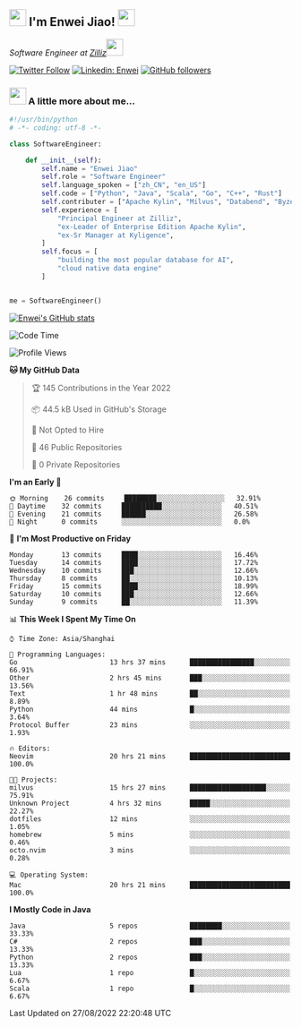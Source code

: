 <h2><img src="https://emojis.slackmojis.com/emojis/images/1531849430/4246/blob-sunglasses.gif?1531849430" width="30"/> I'm  Enwei Jiao! <img src="https://media.giphy.com/media/juBt25nT1KGys/giphy.gif" width=30> </h2>
<!-- <img align='right' src="https://media.giphy.com/media/M9gbBd9nbDrOTu1Mqx/giphy.gif" width="230"> -->
<p><em>Software Engineer at <a href="https://zilliz.com/">Zilliz</a><img src="https://media.giphy.com/media/WUlplcMpOCEmTGBtBW/giphy.gif" width="30"></em></p>

[![Twitter Follow](https://img.shields.io/twitter/follow/misteranmol?label=Follow)](https://twitter.com/intent/follow?screen_name=EnweiJiao)
[![Linkedin: Enwei](https://img.shields.io/badge/-enwei-blue?style=&logo=Linkedin&logoColor=white&link=https://www.linkedin.com/in/enwei-jiao-41192a97)](https://www.linkedin.com/in/enwei-jiao-41192a97/)
[![GitHub followers](https://img.shields.io/github/followers/jiaoew1991?label=Follow&style=social)](https://github.com/jiaoew1991)


### <img src="https://media.giphy.com/media/VgCDAzcKvsR6OM0uWg/giphy.gif" width="30"> A little more about me...  

```python
#!/usr/bin/python
# -*- coding: utf-8 -*-

class SoftwareEngineer:

    def __init__(self):
        self.name = "Enwei Jiao"
        self.role = "Software Engineer"
        self.language_spoken = ["zh_CN", "en_US"]
        self.code = ["Python", "Java", "Scala", "Go", "C++", "Rust"]
        self.contributer = ["Apache Kylin", "Milvus", "Databend", "Byzer-Lang"]
        self.experience = [
            "Principal Engineer at Zilliz",
            "ex-Leader of Enterprise Edition Apache Kylin",
            "ex-Sr Manager at Kyligence",
        ]
        self.focus = [
            "building the most popular database for AI",
            "cloud native data engine"
        ]


me = SoftwareEngineer()
```

[![Enwei's GitHub stats](https://github-readme-stats.vercel.app/api?username=jiaoew1991&count_private=true&show_icons=true)](https://github.com/jiaoew1991/jiaoew1991)

<!-- [![Top Langs](https://github-readme-stats.vercel.app/api/top-langs/?username=jiaoew1991&layout=compact)](https://github.com/jiaoew1991/jiaoew1991) -->

<!--START_SECTION:waka-->
![Code Time](http://img.shields.io/badge/Code%20Time-105%20hrs%2050%20mins-blue)

![Profile Views](http://img.shields.io/badge/Profile%20Views-8-blue)

**🐱 My GitHub Data** 

> 🏆 145 Contributions in the Year 2022
 > 
> 📦 44.5 kB Used in GitHub's Storage 
 > 
> 🚫 Not Opted to Hire
 > 
> 📜 46 Public Repositories 
 > 
> 🔑 0 Private Repositories  
 > 
**I'm an Early 🐤** 

```text
🌞 Morning    26 commits     ████████░░░░░░░░░░░░░░░░░   32.91% 
🌆 Daytime    32 commits     ██████████░░░░░░░░░░░░░░░   40.51% 
🌃 Evening    21 commits     ██████░░░░░░░░░░░░░░░░░░░   26.58% 
🌙 Night      0 commits      ░░░░░░░░░░░░░░░░░░░░░░░░░   0.0%

```
📅 **I'm Most Productive on Friday** 

```text
Monday       13 commits     ████░░░░░░░░░░░░░░░░░░░░░   16.46% 
Tuesday      14 commits     ████░░░░░░░░░░░░░░░░░░░░░   17.72% 
Wednesday    10 commits     ███░░░░░░░░░░░░░░░░░░░░░░   12.66% 
Thursday     8 commits      ██░░░░░░░░░░░░░░░░░░░░░░░   10.13% 
Friday       15 commits     ████░░░░░░░░░░░░░░░░░░░░░   18.99% 
Saturday     10 commits     ███░░░░░░░░░░░░░░░░░░░░░░   12.66% 
Sunday       9 commits      ██░░░░░░░░░░░░░░░░░░░░░░░   11.39%

```


📊 **This Week I Spent My Time On** 

```text
⌚︎ Time Zone: Asia/Shanghai

💬 Programming Languages: 
Go                       13 hrs 37 mins      ████████████████░░░░░░░░░   66.91% 
Other                    2 hrs 45 mins       ███░░░░░░░░░░░░░░░░░░░░░░   13.56% 
Text                     1 hr 48 mins        ██░░░░░░░░░░░░░░░░░░░░░░░   8.89% 
Python                   44 mins             █░░░░░░░░░░░░░░░░░░░░░░░░   3.64% 
Protocol Buffer          23 mins             ░░░░░░░░░░░░░░░░░░░░░░░░░   1.93%

🔥 Editors: 
Neovim                   20 hrs 21 mins      █████████████████████████   100.0%

🐱‍💻 Projects: 
milvus                   15 hrs 27 mins      ███████████████████░░░░░░   75.91% 
Unknown Project          4 hrs 32 mins       █████░░░░░░░░░░░░░░░░░░░░   22.27% 
dotfiles                 12 mins             ░░░░░░░░░░░░░░░░░░░░░░░░░   1.05% 
homebrew                 5 mins              ░░░░░░░░░░░░░░░░░░░░░░░░░   0.46% 
octo.nvim                3 mins              ░░░░░░░░░░░░░░░░░░░░░░░░░   0.28%

💻 Operating System: 
Mac                      20 hrs 21 mins      █████████████████████████   100.0%

```

**I Mostly Code in Java** 

```text
Java                     5 repos             ████████░░░░░░░░░░░░░░░░░   33.33% 
C#                       2 repos             ███░░░░░░░░░░░░░░░░░░░░░░   13.33% 
Python                   2 repos             ███░░░░░░░░░░░░░░░░░░░░░░   13.33% 
Lua                      1 repo              █░░░░░░░░░░░░░░░░░░░░░░░░   6.67% 
Scala                    1 repo              █░░░░░░░░░░░░░░░░░░░░░░░░   6.67%

```



 Last Updated on 27/08/2022 22:20:48 UTC
<!--END_SECTION:waka-->
